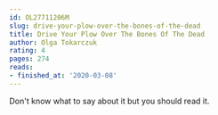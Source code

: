 ```yaml
---
id: OL27711206M
slug: drive-your-plow-over-the-bones-of-the-dead
title: Drive Your Plow Over The Bones Of The Dead
author: Olga Tokarczuk
rating: 4
pages: 274
reads:
- finished_at: '2020-03-08'
---
```

Don't know what to say about it but you should read it.
